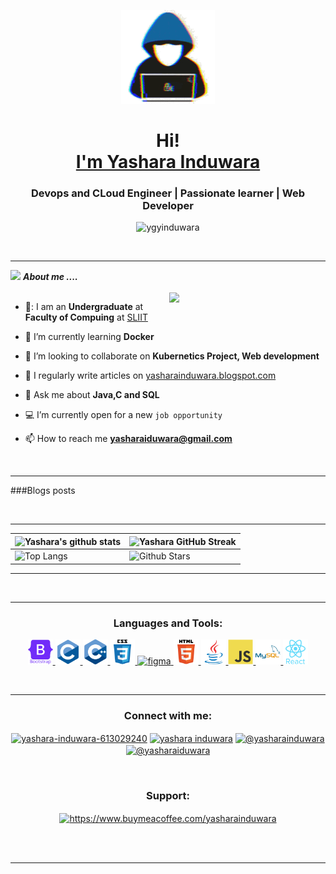 
<p align="center"> <img src = "https://github.com/0xAbdulKhalid/0xAbdulKhalid/raw/main/assets/mdImages/about_me.gif" width = 150px ></p>
<h1 align="center" >Hi!<br> <a href="https://github.com/YGYInduwara">I'm Yashara Induwara<a></h1>
<h3 align="center">Devops and CLoud Engineer | Passionate learner | Web Developer</h3>

<p align="center"> <img src="https://komarev.com/ghpvc/?username=ygyinduwara&label=Profile%20views&color=0e75b6&style=flat" alt="ygyinduwara" /> </p><br>
<hr>

<img src="https://media.giphy.com/media/iY8CRBdQXODJSCERIr/giphy.gif" width="30px">&nbsp;***About me ....***
<br><br>
<picture><img align="right" src="https://github.com/7oSkaaa/7oSkaaa/blob/main/Images/Right_Side.gif?raw=true" width = 250px></picture>

- 🏫: I am an **Undergraduate** at **Faculty of Compuing** at [SLIIT](https://www.sliit.lk/) 

- 🌱 I’m currently learning **Docker** 

- 👯 I’m looking to collaborate on **Kubernetics Project, Web development**

- 📝 I regularly write articles on [yasharainduwara.blogspot.com](yasharainduwara.blogspot.com)

- 💬 Ask me about **Java,C and SQL**
  
- :computer: I’m currently open for a new `job opportunity`
  
- 📫 How to reach me **yasharaiduwara@gmail.com**
<br>
<hr>

###Blogs posts
<!-- BLOG-POST-LIST:START -->
<!-- BLOG-POST-LIST:END -->



<br>
<hr>

| ![Yashara's github stats](https://github-readme-stats.vercel.app/api?username=ygyinduwarashow_icons=true&theme=tokyonight) | ![Yashara GitHub Streak](https://github-readme-streak-stats.herokuapp.com/?user=ygyinduwara&theme=tokyonight) |
| --- | --- |
| ![Top Langs](https://github-readme-stats.vercel.app/api/top-langs/?username=ygyinduwara&theme=tokyonight) | ![Github Stars](https://github-readme-stats.vercel.app/api?username=ygyinduwara&show_icons=true&locale=en&count_private=true&hide_rank=true&custom_title=My%20GitHub%20Stats&disable_animations=true&theme=tokyonight) |
 <hr>
<br>



 <hr>
<h3 align="center">Languages and Tools:</h3>
<p align="center"> <a href="https://getbootstrap.com" target="_blank" rel="noreferrer"> <img src="https://raw.githubusercontent.com/devicons/devicon/master/icons/bootstrap/bootstrap-plain-wordmark.svg" alt="bootstrap" width="40" height="40"/> </a> <a href="https://www.cprogramming.com/" target="_blank" rel="noreferrer"> <img src="https://raw.githubusercontent.com/devicons/devicon/master/icons/c/c-original.svg" alt="c" width="40" height="40"/> </a> <a href="https://www.w3schools.com/cpp/" target="_blank" rel="noreferrer"> <img src="https://raw.githubusercontent.com/devicons/devicon/master/icons/cplusplus/cplusplus-original.svg" alt="cplusplus" width="40" height="40"/> </a> <a href="https://www.w3schools.com/css/" target="_blank" rel="noreferrer"> <img src="https://raw.githubusercontent.com/devicons/devicon/master/icons/css3/css3-original-wordmark.svg" alt="css3" width="40" height="40"/> </a> <a href="https://www.figma.com/" target="_blank" rel="noreferrer"> <img src="https://www.vectorlogo.zone/logos/figma/figma-icon.svg" alt="figma" width="40" height="40"/> </a> <a href="https://www.w3.org/html/" target="_blank" rel="noreferrer"> <img src="https://raw.githubusercontent.com/devicons/devicon/master/icons/html5/html5-original-wordmark.svg" alt="html5" width="40" height="40"/> </a> <a href="https://www.java.com" target="_blank" rel="noreferrer"> <img src="https://raw.githubusercontent.com/devicons/devicon/master/icons/java/java-original.svg" alt="java" width="40" height="40"/> </a> <a href="https://developer.mozilla.org/en-US/docs/Web/JavaScript" target="_blank" rel="noreferrer"> <img src="https://raw.githubusercontent.com/devicons/devicon/master/icons/javascript/javascript-original.svg" alt="javascript" width="40" height="40"/> </a> <a href="https://www.mysql.com/" target="_blank" rel="noreferrer"> <img src="https://raw.githubusercontent.com/devicons/devicon/master/icons/mysql/mysql-original-wordmark.svg" alt="mysql" width="40" height="40"/> </a> <a href="https://reactjs.org/" target="_blank" rel="noreferrer"> <img src="https://raw.githubusercontent.com/devicons/devicon/master/icons/react/react-original-wordmark.svg" alt="react" width="40" height="40"/> </a> </p>
<br> <hr>
<h3 align="center">Connect with me:</h3>
<p align="center">
<a href="https://linkedin.com/in/yashara-induwara-613029240" target="blank"><img align="center" src="https://raw.githubusercontent.com/rahuldkjain/github-profile-readme-generator/master/src/images/icons/Social/linked-in-alt.svg" alt="yashara-induwara-613029240" height="30" width="40" /></a>
<a href="https://fb.com/yashara induwara" target="blank"><img align="center" src="https://raw.githubusercontent.com/rahuldkjain/github-profile-readme-generator/master/src/images/icons/Social/facebook.svg" alt="yashara induwara" height="30" width="40" /></a>
<a href="https://medium.com/@yasharainduwara" target="blank"><img align="center" src="https://raw.githubusercontent.com/rahuldkjain/github-profile-readme-generator/master/src/images/icons/Social/medium.svg" alt="@yasharainduwara" height="30" width="40" /></a>
<a href="https://www.hackerrank.com/@yasharaiduwara" target="blank"><img align="center" src="https://raw.githubusercontent.com/rahuldkjain/github-profile-readme-generator/master/src/images/icons/Social/hackerrank.svg" alt="@yasharaiduwara" height="30" width="40" /></a>
</p><br>

<h3 align="center">Support:</h3>
<p align="center"><a href="https://www.buymeacoffee.com/https://www.buymeacoffee.com/yasharainduwara"> <img align="center" src="https://cdn.buymeacoffee.com/buttons/v2/default-yellow.png" height="50" width="210" alt="https://www.buymeacoffee.com/yasharainduwara" /></a></p><br><br>
 <hr>
